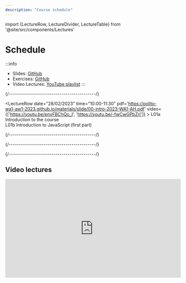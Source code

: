 ```yaml
---
description: "Course schedule"
---
```


import {LectureRow, LectureDivider, LectureTable} from '@site/src/components/Lectures'


# Schedule

:::info
- Slides: [GitHub](https://github.com/polito-WA1-AW1-2023/materials)
- Exercises: [GitHub](https://github.com/polito-WA1-AW1-2023/wa1-ah-weeks)
- Video Lectures: [YouTube playlist](https://youtube.com/playlist?list=PLqRTLlwsxDL8WgeiSZVJzjEr1f9aHy2gz)
:::

<LectureTable defaultTeacher="Fulvio Corno" defaultType="Lecture" showMaterial={true} language='EN'>

<LectureDivider topic='Week 01'/>{/*-------------------------------------------*/}

<LectureRow
    date="28/02/2023" time="10:00-11:30"
    pdf='https://polito-wa1-aw1-2023.github.io/materials/slide/00-intro-2023-WA1-AH.pdf' 
    video={['https://youtu.be/envFBChQo_I', 'https://youtu.be/-fwCwGPbZrI']}
    >
    L01a Introduction to the course<br/>
    L01b Introduction to JavaScript (first part)
</LectureRow>

<LectureRow 
    date="28/02/2023" time="11:30-13:00"
    topic='L02 Introduction to JavaScript (second part)'
    pdf='https://polito-wa1-aw1-2023.github.io/materials/slide/1-01-javascript-basics.pdf' 
    video='https://youtu.be/DiRpJz7zYTs' 
    github='https://github.com/polito-WA1-AW1-2023/wa1-ah-weeks/tree/main/week01' />

<LectureRow
    date="02/03/2023" time="08:30-10:00"
    topic='L03 JavaScript Exercises on Arrays and Strings'
    type='Exercise'
    github='https://github.com/polito-WA1-AW1-2023/wa1-ah-weeks/blob/main/week01/exercise.md'
    video='https://youtu.be/KB2pBvPmcUA'
/>

<LectureRow
    date="02/03/2023" time="10:00-11:30"
    topic='L04 JavaScript Objects and Functions'
    pdf='https://polito-wa1-aw1-2023.github.io/materials/slide/1-02-javascript-objects-functions.pdf'
    video='https://youtu.be/z91wQzDXxtY'
 />

<LectureRow
    topic='Week 01 exercises'
    teacher='' type=''
    github='https://github.com/polito-WA1-AW1-2023/wa1-ah-weeks/tree/main/week01' />

<LectureDivider topic='Week 02'/>{/*-------------------------------------------*/}

<LectureRow 
    date="07/03/2023" time="10:00-11:30"
    topic='L05 Constructor Functions. Callbacks. Functional programming.'
    pdf='https://polito-wa1-aw1-2023.github.io/materials/slide/1-03-javascript-async-programming.pdf'
    video='https://youtu.be/POb9VAqnEHs'
/>

<LectureRow 
    date="07/03/2023" time="11:30-13:00"
    topic='L06 Exercises. Asynchronous callbacks.'
    github='https://github.com/polito-WA1-AW1-2023/wa1-ah-weeks/blob/main/week02/exercise.md'
    video='https://youtu.be/1_mbF0vayOs'
/>

<LectureRow 
    date="09/03/2023" time="08:30-10:00"
    type='Lab'
    topic='Lab 01 - Group 1 (AA-DE)'
    github='https://polito-wa1-aw1-2023.github.io/materials/labs/lab1-getting-started-node.pdf'
    teacher='Juan Pablo Sáenz'
/>

<LectureRow 
    date="09/03/2023" time="10:00-11:30"
    type='Lab'
    topic='Lab 01 - Group 2 (DI-HZ)'
    github='https://polito-wa1-aw1-2023.github.io/materials/labs/lab1-getting-started-node.pdf'
    teacher='Juan Pablo Sáenz'
/>

<LectureRow
    topic='Week 02 exercises'
    teacher='' type=''
    github='https://github.com/polito-WA1-AW1-2023/wa1-ah-weeks/tree/main/week02' />

<LectureDivider topic='Week 03'/>{/*-------------------------------------------*/}

<LectureRow 
    date="14/03/2023" time="10:00-11:30"
    topic='L07 Asynchronous programming. SQLite.'
/>

<LectureRow 
    date="14/03/2023" time="11:30-13:00"
    topic='L08 Promises. Async, await.'
/>

<LectureRow 
    date="16/03/2023" time="08:30-10:00"
    type='Lab'
    topic='Lab 02 - Group 1'
    teacher='Juan Pablo Sáenz'
/>

<LectureRow 
    date="16/03/2023" time="10:00-11:30"
    type='Lab'
    topic='Lab 02 - Group 2'
    teacher='Juan Pablo Sáenz'
/>

<LectureRow
    topic='Week 03 exercises'
    teacher='' type=''
    nogithub='https://github.com/polito-WA1-AW1-2023/wa1-ah-weeks/tree/main/week03' />

<LectureDivider topic='Week 04'/>{/*-------------------------------------------*/}

<LectureRow 
    date="" time="" teacher=''
    topic='Reading 1'
/>

<LectureRow
    variant='danger'
    teacher='' type='WARNING'
    topic='The class on 21/03 will be from 08:30 to 11:30 and is moved in Room 3S'
/>

<LectureRow 
    date="21/03/2023" time="08:30-10:00"
    topic='L09 HTML and CSS (review of Reading 1).'
/>

<LectureRow 
    date="21/03/2023" time="10:00-11:30"
    topic='L10 CSS, Bootstrap.'
/>

<LectureRow 
    date="23/03/2023" time="08:30-10:00"
    type='Lab'
    topic='Lab 03 - Group 1'
    teacher='Juan Pablo Sáenz'
/>

<LectureRow 
    date="23/03/2023" time="10:00-11:30"
    type='Lab'
    topic='Lab 03 - Group 2'
    teacher='Juan Pablo Sáenz'
/>

<LectureRow
    topic='Week 04 exercises'
    teacher='' type=''
    nogithub='https://github.com/polito-WA1-AW1-2023/wa1-ah-weeks/tree/main/week04' />


</LectureTable>

## Video lectures

<iframe width="560" height="315" src="https://www.youtube-nocookie.com/embed/videoseries?list=PLqRTLlwsxDL8WgeiSZVJzjEr1f9aHy2gz" title="YouTube video player" frameBorder="0" allow="accelerometer; autoplay; clipboard-write; encrypted-media; gyroscope; picture-in-picture; web-share" allowFullScreen></iframe>
